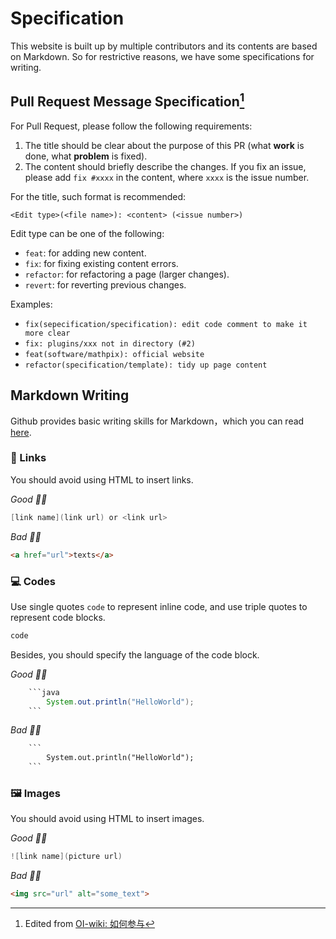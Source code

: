 # Specification

This website is built up by multiple contributors and its contents are based on Markdown. So for restrictive reasons, we have some specifications for writing.

## Pull Request Message Specification[^1]

For Pull Request, please follow the following requirements:

1. The title should be clear about the purpose of this PR (what **work** is done, what **problem** is fixed).
2. The content should briefly describe the changes. If you fix an issue, please add `fix #xxxx` in the content, where `xxxx` is the issue number.

For the title, such format is recommended:

```plain
<Edit type>(<file name>): <content> (<issue number>)
```

Edit type can be one of the following:

- `feat`: for adding new content.
- `fix`: for fixing existing content errors.
- `refactor`: for refactoring a page (larger changes).
- `revert`: for reverting previous changes.

Examples:

- `fix(sepecification/specification): edit code comment to make it more clear`
- `fix: plugins/xxx not in directory (#2)`
- `feat(software/mathpix): official website`
- `refactor(specification/template): tidy up page content`

## Markdown Writing

Github provides basic writing skills for Markdown，which you can read [here](https://docs.github.com/en/get-started/writing-on-github/getting-started-with-writing-and-formatting-on-github/basic-writing-and-formatting-syntax).

### 🔗 Links

You should avoid using HTML to insert links.

_Good 👍🏻_

```java
[link name](link url) or <link url>
```

_Bad 👎🏻_

```html
<a href="url">texts</a>
```

### 💻 Codes

Use single quotes `code` to represent inline code, and use triple quotes to represent code blocks.

```java
code
```

Besides, you should specify the language of the code block.

_Good 👍🏻_

```java
    ```java
        System.out.println("HelloWorld");
    ```
```

_Bad 👎🏻_

```html
    ```
        System.out.println("HelloWorld");
    ```
```

### 🖼 Images

You should avoid using HTML to insert images.

_Good 👍🏻_

```java
![link name](picture url)
```

_Bad 👎🏻_

```html
<img src="url" alt="some_text">
```

[^1]: Edited from [OI-wiki: 如何参与](https://oi-wiki.org/intro/htc/#pull-request-%E4%BF%A1%E6%81%AF%E6%A0%BC%E5%BC%8F%E8%A7%84%E8%8C%83)